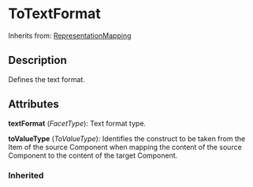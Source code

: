 
# ToTextFormat

Inherits from: [RepresentationMapping](RepresentationMapping.md)



## Description

Defines the text format.


## Attributes

**textFormat** (*FacetType*): Text format type.

**toValueType** (*ToValueType*): Identifies the construct to be taken from the Item of the source Component when mapping the content of the source Component to the content of the target Component.

### Inherited






